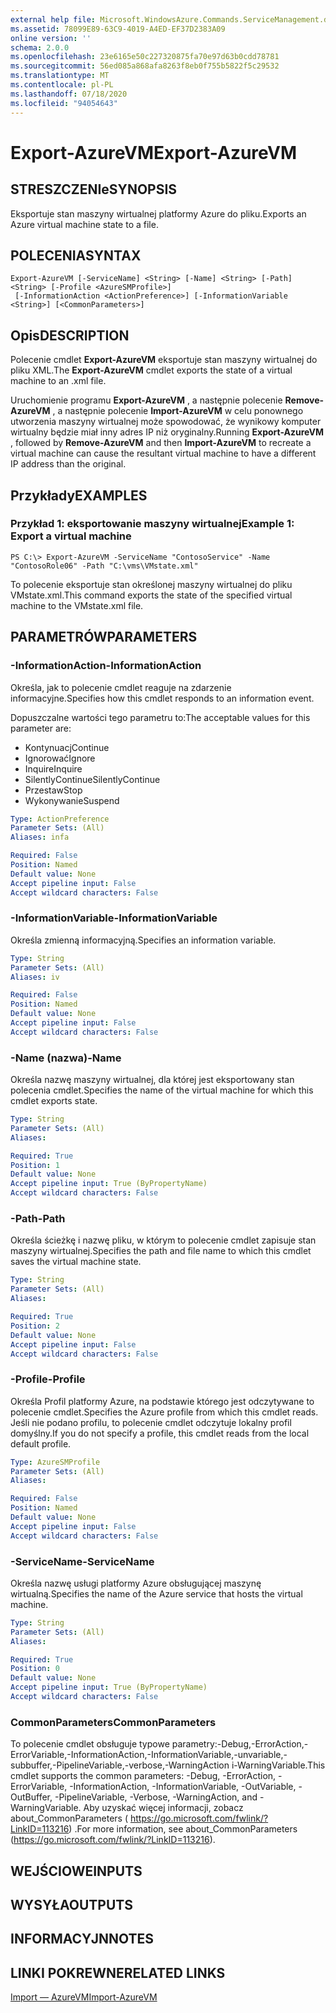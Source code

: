 ```yaml
---
external help file: Microsoft.WindowsAzure.Commands.ServiceManagement.dll-Help.xml
ms.assetid: 78099E89-63C9-4019-A4ED-EF37D2383A09
online version: ''
schema: 2.0.0
ms.openlocfilehash: 23e6165e50c227320875fa70e97d63b0cdd78781
ms.sourcegitcommit: 56ed085a868afa8263f8eb0f755b5822f5c29532
ms.translationtype: MT
ms.contentlocale: pl-PL
ms.lasthandoff: 07/18/2020
ms.locfileid: "94054643"
---
```

# <span data-ttu-id="2140b-101">Export-AzureVM</span><span class="sxs-lookup"><span data-stu-id="2140b-101">Export-AzureVM</span></span>

## <span data-ttu-id="2140b-102">STRESZCZENIe</span><span class="sxs-lookup"><span data-stu-id="2140b-102">SYNOPSIS</span></span>
<span data-ttu-id="2140b-103">Eksportuje stan maszyny wirtualnej platformy Azure do pliku.</span><span class="sxs-lookup"><span data-stu-id="2140b-103">Exports an Azure virtual machine state to a file.</span></span>

## <span data-ttu-id="2140b-104">POLECENIA</span><span class="sxs-lookup"><span data-stu-id="2140b-104">SYNTAX</span></span>

```
Export-AzureVM [-ServiceName] <String> [-Name] <String> [-Path] <String> [-Profile <AzureSMProfile>]
 [-InformationAction <ActionPreference>] [-InformationVariable <String>] [<CommonParameters>]
```

## <span data-ttu-id="2140b-105">Opis</span><span class="sxs-lookup"><span data-stu-id="2140b-105">DESCRIPTION</span></span>
<span data-ttu-id="2140b-106">Polecenie cmdlet **Export-AzureVM** eksportuje stan maszyny wirtualnej do pliku XML.</span><span class="sxs-lookup"><span data-stu-id="2140b-106">The **Export-AzureVM** cmdlet exports the state of a virtual machine to an .xml file.</span></span>

<span data-ttu-id="2140b-107">Uruchomienie programu **Export-AzureVM** , a następnie polecenie **Remove-AzureVM** , a następnie polecenie **Import-AzureVM** w celu ponownego utworzenia maszyny wirtualnej może spowodować, że wynikowy komputer wirtualny będzie miał inny adres IP niż oryginalny.</span><span class="sxs-lookup"><span data-stu-id="2140b-107">Running **Export-AzureVM** , followed by **Remove-AzureVM** and then **Import-AzureVM** to recreate a virtual machine can cause the resultant virtual machine to have a different IP address than the original.</span></span>

## <span data-ttu-id="2140b-108">Przykłady</span><span class="sxs-lookup"><span data-stu-id="2140b-108">EXAMPLES</span></span>

### <span data-ttu-id="2140b-109">Przykład 1: eksportowanie maszyny wirtualnej</span><span class="sxs-lookup"><span data-stu-id="2140b-109">Example 1: Export a virtual machine</span></span>
```
PS C:\> Export-AzureVM -ServiceName "ContosoService" -Name "ContosoRole06" -Path "C:\vms\VMstate.xml"
```

<span data-ttu-id="2140b-110">To polecenie eksportuje stan określonej maszyny wirtualnej do pliku VMstate.xml.</span><span class="sxs-lookup"><span data-stu-id="2140b-110">This command exports the state of the specified virtual machine to the VMstate.xml file.</span></span>

## <span data-ttu-id="2140b-111">PARAMETRÓW</span><span class="sxs-lookup"><span data-stu-id="2140b-111">PARAMETERS</span></span>

### <span data-ttu-id="2140b-112">-InformationAction</span><span class="sxs-lookup"><span data-stu-id="2140b-112">-InformationAction</span></span>
<span data-ttu-id="2140b-113">Określa, jak to polecenie cmdlet reaguje na zdarzenie informacyjne.</span><span class="sxs-lookup"><span data-stu-id="2140b-113">Specifies how this cmdlet responds to an information event.</span></span>

<span data-ttu-id="2140b-114">Dopuszczalne wartości tego parametru to:</span><span class="sxs-lookup"><span data-stu-id="2140b-114">The acceptable values for this parameter are:</span></span>

- <span data-ttu-id="2140b-115">Kontynuacj</span><span class="sxs-lookup"><span data-stu-id="2140b-115">Continue</span></span>
- <span data-ttu-id="2140b-116">Ignorować</span><span class="sxs-lookup"><span data-stu-id="2140b-116">Ignore</span></span>
- <span data-ttu-id="2140b-117">Inquire</span><span class="sxs-lookup"><span data-stu-id="2140b-117">Inquire</span></span>
- <span data-ttu-id="2140b-118">SilentlyContinue</span><span class="sxs-lookup"><span data-stu-id="2140b-118">SilentlyContinue</span></span>
- <span data-ttu-id="2140b-119">Przestaw</span><span class="sxs-lookup"><span data-stu-id="2140b-119">Stop</span></span>
- <span data-ttu-id="2140b-120">Wykonywanie</span><span class="sxs-lookup"><span data-stu-id="2140b-120">Suspend</span></span>

```yaml
Type: ActionPreference
Parameter Sets: (All)
Aliases: infa

Required: False
Position: Named
Default value: None
Accept pipeline input: False
Accept wildcard characters: False
```

### <span data-ttu-id="2140b-121">-InformationVariable</span><span class="sxs-lookup"><span data-stu-id="2140b-121">-InformationVariable</span></span>
<span data-ttu-id="2140b-122">Określa zmienną informacyjną.</span><span class="sxs-lookup"><span data-stu-id="2140b-122">Specifies an information variable.</span></span>

```yaml
Type: String
Parameter Sets: (All)
Aliases: iv

Required: False
Position: Named
Default value: None
Accept pipeline input: False
Accept wildcard characters: False
```

### <span data-ttu-id="2140b-123">-Name (nazwa)</span><span class="sxs-lookup"><span data-stu-id="2140b-123">-Name</span></span>
<span data-ttu-id="2140b-124">Określa nazwę maszyny wirtualnej, dla której jest eksportowany stan polecenia cmdlet.</span><span class="sxs-lookup"><span data-stu-id="2140b-124">Specifies the name of the virtual machine for which this cmdlet exports state.</span></span>

```yaml
Type: String
Parameter Sets: (All)
Aliases: 

Required: True
Position: 1
Default value: None
Accept pipeline input: True (ByPropertyName)
Accept wildcard characters: False
```

### <span data-ttu-id="2140b-125">-Path</span><span class="sxs-lookup"><span data-stu-id="2140b-125">-Path</span></span>
<span data-ttu-id="2140b-126">Określa ścieżkę i nazwę pliku, w którym to polecenie cmdlet zapisuje stan maszyny wirtualnej.</span><span class="sxs-lookup"><span data-stu-id="2140b-126">Specifies the path and file name to which this cmdlet saves the virtual machine state.</span></span>

```yaml
Type: String
Parameter Sets: (All)
Aliases: 

Required: True
Position: 2
Default value: None
Accept pipeline input: False
Accept wildcard characters: False
```

### <span data-ttu-id="2140b-127">-Profile</span><span class="sxs-lookup"><span data-stu-id="2140b-127">-Profile</span></span>
<span data-ttu-id="2140b-128">Określa Profil platformy Azure, na podstawie którego jest odczytywane to polecenie cmdlet.</span><span class="sxs-lookup"><span data-stu-id="2140b-128">Specifies the Azure profile from which this cmdlet reads.</span></span>
<span data-ttu-id="2140b-129">Jeśli nie podano profilu, to polecenie cmdlet odczytuje lokalny profil domyślny.</span><span class="sxs-lookup"><span data-stu-id="2140b-129">If you do not specify a profile, this cmdlet reads from the local default profile.</span></span>

```yaml
Type: AzureSMProfile
Parameter Sets: (All)
Aliases: 

Required: False
Position: Named
Default value: None
Accept pipeline input: False
Accept wildcard characters: False
```

### <span data-ttu-id="2140b-130">-ServiceName</span><span class="sxs-lookup"><span data-stu-id="2140b-130">-ServiceName</span></span>
<span data-ttu-id="2140b-131">Określa nazwę usługi platformy Azure obsługującej maszynę wirtualną.</span><span class="sxs-lookup"><span data-stu-id="2140b-131">Specifies the name of the Azure service that hosts the virtual machine.</span></span>

```yaml
Type: String
Parameter Sets: (All)
Aliases: 

Required: True
Position: 0
Default value: None
Accept pipeline input: True (ByPropertyName)
Accept wildcard characters: False
```

### <span data-ttu-id="2140b-132">CommonParameters</span><span class="sxs-lookup"><span data-stu-id="2140b-132">CommonParameters</span></span>
<span data-ttu-id="2140b-133">To polecenie cmdlet obsługuje typowe parametry:-Debug,-ErrorAction,-ErrorVariable,-InformationAction,-InformationVariable,-unvariable,-subbuffer,-PipelineVariable,-verbose,-WarningAction i-WarningVariable.</span><span class="sxs-lookup"><span data-stu-id="2140b-133">This cmdlet supports the common parameters: -Debug, -ErrorAction, -ErrorVariable, -InformationAction, -InformationVariable, -OutVariable, -OutBuffer, -PipelineVariable, -Verbose, -WarningAction, and -WarningVariable.</span></span> <span data-ttu-id="2140b-134">Aby uzyskać więcej informacji, zobacz about_CommonParameters ( https://go.microsoft.com/fwlink/?LinkID=113216) .</span><span class="sxs-lookup"><span data-stu-id="2140b-134">For more information, see about_CommonParameters (https://go.microsoft.com/fwlink/?LinkID=113216).</span></span>

## <span data-ttu-id="2140b-135">WEJŚCIOWE</span><span class="sxs-lookup"><span data-stu-id="2140b-135">INPUTS</span></span>

## <span data-ttu-id="2140b-136">WYSYŁA</span><span class="sxs-lookup"><span data-stu-id="2140b-136">OUTPUTS</span></span>

## <span data-ttu-id="2140b-137">INFORMACYJN</span><span class="sxs-lookup"><span data-stu-id="2140b-137">NOTES</span></span>

## <span data-ttu-id="2140b-138">LINKI POKREWNE</span><span class="sxs-lookup"><span data-stu-id="2140b-138">RELATED LINKS</span></span>

[<span data-ttu-id="2140b-139">Import — AzureVM</span><span class="sxs-lookup"><span data-stu-id="2140b-139">Import-AzureVM</span></span>](./Import-AzureVM.md)


